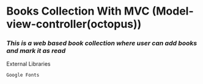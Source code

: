 # Books Collection With MVC (Model-view-controller(octopus))

### ***This is a web based  book collection where user can add books and mark it as read***

External Libraries

`Google Fonts`


